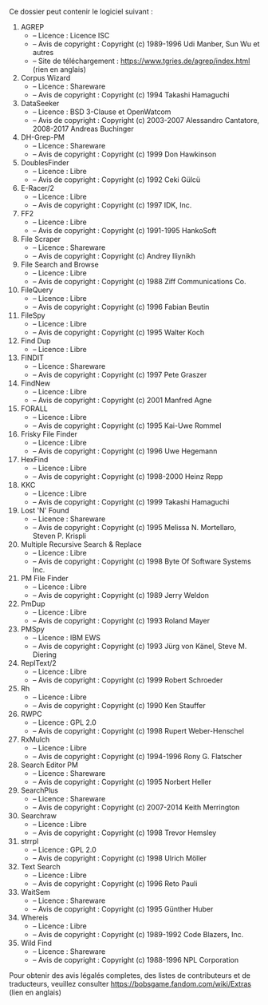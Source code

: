 ﻿Ce dossier peut contenir le logiciel suivant :

1. AGREP
   - – Licence : Licence ISC
   - – Avis de copyright : Copyright (c) 1989-1996 Udi Manber, Sun Wu et autres
   - – Site de téléchargement : https://www.tgries.de/agrep/index.html (rien en anglais)
2. Corpus Wizard
   - – Licence : Shareware
   - – Avis de copyright : Copyright (c) 1994 Takashi Hamaguchi
3. DataSeeker
   - – Licence : BSD 3-Clause et OpenWatcom
   - – Avis de copyright : Copyright (c) 2003-2007 Alessandro Cantatore, 2008-2017 Andreas Buchinger
4. DH-Grep-PM
   - – Licence : Shareware
   - – Avis de copyright : Copyright (c) 1999 Don Hawkinson
5. DoublesFinder
   - – Licence : Libre
   - – Avis de copyright : Copyright (c) 1992 Ceki Gülcü
6. E-Racer/2
   - – Licence : Libre
   - – Avis de copyright : Copyright (c) 1997 IDK, Inc.
7. FF2
   - – Licence : Libre
   - – Avis de copyright : Copyright (c) 1991-1995 HankoSoft
8. File Scraper
   - – Licence : Shareware
   - – Avis de copyright : Copyright (c) Andrey Iliynikh
9. File Search and Browse
   - – Licence : Libre
   - – Avis de copyright : Copyright (c) 1988 Ziff Communications Co.
10. FileQuery
    - – Licence : Libre
    - – Avis de copyright : Copyright (c) 1996 Fabian Beutin
11. FileSpy
    - – Licence : Libre
    - – Avis de copyright : Copyright (c) 1995 Walter Koch
12. Find Dup
    - – Licence : Libre
13. FINDIT
    - – Licence : Shareware
    - – Avis de copyright : Copyright (c) 1997 Pete Graszer
14. FindNew
    - – Licence : Libre
    - – Avis de copyright : Copyright (c) 2001 Manfred Agne
15. FORALL
    - – Licence : Libre
    - – Avis de copyright : Copyright (c) 1995 Kai-Uwe Rommel
16. Frisky File Finder
    - – Licence : Libre
    - – Avis de copyright : Copyright (c) 1996 Uwe Hegemann
17. HexFind
    - – Licence : Libre
    - – Avis de copyright : Copyright (c) 1998-2000 Heinz Repp
18. KKC
    - – Licence : Libre
    - – Avis de copyright : Copyright (c) 1999 Takashi Hamaguchi
19. Lost 'N' Found
    - – Licence : Shareware
    - – Avis de copyright : Copyright (c) 1995 Melissa N. Mortellaro, Steven P. Krispli
20. Multiple Recursive Search & Replace
    - – Licence : Libre
    - – Avis de copyright : Copyright (c) 1998 Byte Of Software Systems Inc.
21. PM File Finder
    - – Licence : Libre
    - – Avis de copyright : Copyright (c) 1989 Jerry Weldon
22. PmDup
    - – Licence : Libre
    - – Avis de copyright : Copyright (c) 1993 Roland Mayer
23. PMSpy
    - – Licence : IBM EWS
    - – Avis de copyright : Copyright (c) 1993 Jürg von Känel, Steve M. Diering
24. ReplText/2
    - – Licence : Libre
    - – Avis de copyright : Copyright (c) 1999 Robert Schroeder
25. Rh
    - – Licence : Libre
    - – Avis de copyright : Copyright (c) 1990 Ken Stauffer
26. RWPC
    - – Licence : GPL 2.0
    - – Avis de copyright : Copyright (c) 1998 Rupert Weber-Henschel
27. RxMulch
    - – Licence : Libre
    - – Avis de copyright : Copyright (c) 1994-1996 Rony G. Flatscher
28. Search Editor PM
    - – Licence : Shareware
    - – Avis de copyright : Copyright (c) 1995 Norbert Heller
29. SearchPlus
    - – Licence : Shareware
    - – Avis de copyright : Copyright (c) 2007-2014 Keith Merrington
30. Searchraw
    - – Licence : Libre
    - – Avis de copyright : Copyright (c) 1998 Trevor Hemsley
31. strrpl
    - – Licence : GPL 2.0
    - – Avis de copyright : Copyright (c) 1998 Ulrich Möller
32. Text Search
    - – Licence : Libre
    - – Avis de copyright : Copyright (c) 1996 Reto Pauli
33. WaitSem
    - – Licence : Shareware
    - – Avis de copyright : Copyright (c) 1995 Günther Huber
34. Whereis
    - – Licence : Libre
    - – Avis de copyright : Copyright (c) 1989-1992 Code Blazers, Inc.
35. Wild Find
    - – Licence : Shareware
    - – Avis de copyright : Copyright (c) 1988-1996 NPL Corporation

Pour obtenir des avis légalés completes, des listes de contributeurs et de traducteurs, veuillez consulter https://bobsgame.fandom.com/wiki/Extras (lien en anglais)
